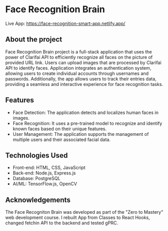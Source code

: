 # Face Recognition Brain

Live App: https://face-recognition-smart-app.netlify.app/

## About the project

Face Recognition Brain project is a full-stack application that uses the power of Clarifai API to efficiently recognize all faces on the picture of provided URL link. Users can upload images that are processed by Clarifai API to identify faces. Application integrates an authentication system, allowing users to create individual accounts through usernames and passwords. Additionally, the app allows users to track their entries data, providing a seamless and interactive experience for face recognition tasks.

## Features

-   Face Detection: The application detects and localizes human faces in images.
-   Face Recognition: It uses a pre-trained model to recognize and identify known faces based on their unique features.
-   User Management: The application supports the management of multiple users and their associated facial data.

## Technologies Used

-   Front-end: HTML, CSS, JavaScript
-   Back-end: Node.js, Express.js
-   Database: PostgreSQL
-   AI/ML: TensorFlow.js, OpenCV

## Acknowledgements

The Face Recogniton Brain was developed as part of the "Zero to Mastery" web development course. I rebuilt App from Classes to React Hooks, changed fetchin API to the backend and tested gPRC.

